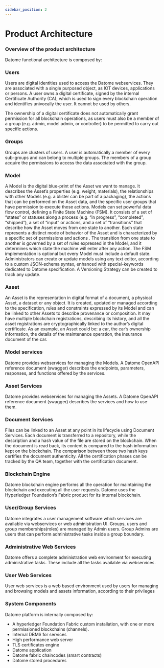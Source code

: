 ```yaml
---
sidebar_position: 2
---
```


# Product Architecture

### Overview of the product architecture

Datome functional architecture is composed by:

### Users

Users are digital identities used to access the Datome webservices. They are associated with a single purposed object, as IOT devices, applications or persons.
A user owns a digital certificate, signed by the internal Certificate Authority (CA), which is used to sign every blockchain operation and identifies univocally the user. It cannot be used by others.

The ownership of a digital certificate does not automatically grant permission for all blockchain operations, as users must also be a member of a group (e.g. admin, model admin, or controller) to be permitted to carry out specific actions.

### Groups

Groups are clusters of users. A user is automatically a member of every sub-groups and can belong to multiple groups.
The members of a group acquire the permissions to access the data associated with the group.

### Model

A Model is the digital blue-print of the Asset we want to manage. It describes the Asset’s properties (e.g. weight, materials), the relationships with other Models (e.g. a blister can be part of a packaging), the actions that can be performed on the Asset data, and the specific user groups that have permission to execute those actions.
Models can set powerful data flow control, defining a Finite State Machine (FSM). It consists of a set of “states” or statuses along a process (e.g. “in progress”, “completed”, “shipped”), a set of “input” or actions, and a set of “transitions” that describe how the Asset moves from one state to another. Each state represents a distinct mode of behavior of the Asset and is characterized by a specific set of permissions and actions . The transition from one state to another is governed by a set of rules expressed in the Model, and it determines which state the machine will enter after any action.
The FSM implementation is optional but every Model must include a default state.
Administrators can create or update models using any text editor, according to a custom JSON-schema syntax, enhanced with special-keywords dedicated to Datome specification.
A Versioning Strategy can be created to track any update.

### Asset

An Asset is the representation in digital format of a document, a physical Asset, a dataset or any object. It is created, updated or managed according to the specification, rules and constraints expressed by its Model and can be linked to other Assets to describe provenance or composition. It may have multiple blockchain registrations, describing its history, and all the asset registrations are cryptographically linked to the author’s digital certificate.
As an example, an Asset could be: a car, the car’s ownership information, the details of the maintenance operation, the insurance document of the car.

### Model services

Datome provides webservices for managing the Models.
A Datome OpenAPI reference document (swagger) describes the endpoints, parameters, responses, and functions offered by the services.

### Asset Services

Datome provides webservices for managing the Assets.
A Datome OpenAPI reference document (swagger) describes the services and how to use them.

### Document Services

Files can be linked to an Asset at any point in its lifecycle using Document Services. Each document is transferred to a repository, while the description and a hash value of the file are stored on the blockchain. When the document is read back, its content is compared to the hash information kept on the blockchain. The comparison between those two hash keys certifies the document authenticity.
All the certification phases can be tracked by the QA team, together with the certification document.

### Blockchain Engine

Datome blockchain engine performs all the operation for maintaining the blockchain and executing all the user requests.
Datome uses the Hyperledger Foundation’s Fabric product for its internal blockchain.

### User/Group Services

Datome integrates a user management software which services are available via webservices or web administration UI.
Groups, users and group memberships(roles) are managed by Admin users.
Group Admins are users that can perform administrative tasks inside a group boundary.

### Administrative Web Services

Datome offers a complete administration web environment for executing administrative tasks. These include all the tasks available via webservices.

### User Web Services

User web services is a web based environment used by users for managing and browsing models and assets information, according to their privileges

### System Components

Datome platform is internally composed by:

- A hyperledger Foundation Fabric custom installation, with one or more permissioned blockchains (channels).
- Internal DBMS for services
- High performance web server
- TLS certificates engine
- Datome application
- Datome fabric chaincodes (smart contracts)
- Datome stored procedures
